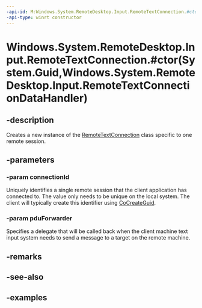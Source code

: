 ```yaml
---
-api-id: M:Windows.System.RemoteDesktop.Input.RemoteTextConnection.#ctor(System.Guid,Windows.System.RemoteDesktop.Input.RemoteTextConnectionDataHandler)
-api-type: winrt constructor
---
```


# Windows.System.RemoteDesktop.Input.RemoteTextConnection.#ctor(System.Guid,Windows.System.RemoteDesktop.Input.RemoteTextConnectionDataHandler)

<!--
public RemoteTextConnection (Guid connectionId, Windows.System.RemoteDesktop.Input.RemoteTextConnectionDataHandler pduForwarder);
-->


## -description

Creates a new instance of the [RemoteTextConnection](remotetextconnection.md) class specific to one remote session.

## -parameters

### -param connectionId

Uniquely identifies a single remote session that the client application has connected to. The value only needs to be unique on the local system. The client will typically create this identifier using [CoCreateGuid](/windows/win32/api/combaseapi/nf-combaseapi-cocreateguid).

### -param pduForwarder

Specifies a delegate that will be called back when the client machine text input system needs to send a message to a target on the remote machine.

## -remarks

## -see-also

## -examples


